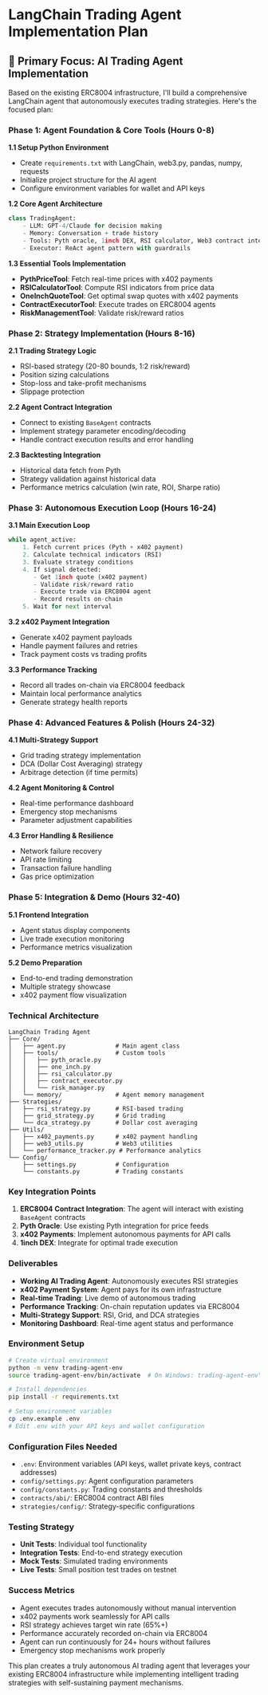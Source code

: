 # LangChain Trading Agent Implementation Plan

## 🎯 Primary Focus: AI Trading Agent Implementation

Based on the existing ERC8004 infrastructure, I'll build a comprehensive LangChain agent that autonomously executes trading strategies. Here's the focused plan:

### **Phase 1: Agent Foundation & Core Tools (Hours 0-8)**

**1.1 Setup Python Environment**
- Create `requirements.txt` with LangChain, web3.py, pandas, numpy, requests
- Initialize project structure for the AI agent
- Configure environment variables for wallet and API keys

**1.2 Core Agent Architecture**
```python
class TradingAgent:
    - LLM: GPT-4/Claude for decision making
    - Memory: Conversation + trade history
    - Tools: Pyth oracle, 1inch DEX, RSI calculator, Web3 contract interactions
    - Executor: ReAct agent pattern with guardrails
```

**1.3 Essential Tools Implementation**
- **PythPriceTool**: Fetch real-time prices with x402 payments
- **RSICalculatorTool**: Compute RSI indicators from price data
- **OneInchQuoteTool**: Get optimal swap quotes with x402 payments
- **ContractExecutorTool**: Execute trades on ERC8004 agents
- **RiskManagementTool**: Validate risk/reward ratios

### **Phase 2: Strategy Implementation (Hours 8-16)**

**2.1 Trading Strategy Logic**
- RSI-based strategy (20-80 bounds, 1:2 risk/reward)
- Position sizing calculations
- Stop-loss and take-profit mechanisms
- Slippage protection

**2.2 Agent Contract Integration**
- Connect to existing `BaseAgent` contracts
- Implement strategy parameter encoding/decoding
- Handle contract execution results and error handling

**2.3 Backtesting Integration**
- Historical data fetch from Pyth
- Strategy validation against historical data
- Performance metrics calculation (win rate, ROI, Sharpe ratio)

### **Phase 3: Autonomous Execution Loop (Hours 16-24)**

**3.1 Main Execution Loop**
```python
while agent_active:
    1. Fetch current prices (Pyth + x402 payment)
    2. Calculate technical indicators (RSI)
    3. Evaluate strategy conditions
    4. If signal detected:
       - Get 1inch quote (x402 payment)
       - Validate risk/reward ratio
       - Execute trade via ERC8004 agent
       - Record results on-chain
    5. Wait for next interval
```

**3.2 x402 Payment Integration**
- Generate x402 payment payloads
- Handle payment failures and retries
- Track payment costs vs trading profits

**3.3 Performance Tracking**
- Record all trades on-chain via ERC8004 feedback
- Maintain local performance analytics
- Generate strategy health reports

### **Phase 4: Advanced Features & Polish (Hours 24-32)**

**4.1 Multi-Strategy Support**
- Grid trading strategy implementation
- DCA (Dollar Cost Averaging) strategy
- Arbitrage detection (if time permits)

**4.2 Agent Monitoring & Control**
- Real-time performance dashboard
- Emergency stop mechanisms
- Parameter adjustment capabilities

**4.3 Error Handling & Resilience**
- Network failure recovery
- API rate limiting
- Transaction failure handling
- Gas price optimization

### **Phase 5: Integration & Demo (Hours 32-40)**

**5.1 Frontend Integration**
- Agent status display components
- Live trade execution monitoring
- Performance metrics visualization

**5.2 Demo Preparation**
- End-to-end trading demonstration
- Multiple strategy showcase
- x402 payment flow visualization

### **Technical Architecture**

```
LangChain Trading Agent
├── Core/
│   ├── agent.py              # Main agent class
│   ├── tools/                # Custom tools
│   │   ├── pyth_oracle.py
│   │   ├── one_inch.py
│   │   ├── rsi_calculator.py
│   │   ├── contract_executor.py
│   │   └── risk_manager.py
│   └── memory/               # Agent memory management
├── Strategies/
│   ├── rsi_strategy.py       # RSI-based trading
│   ├── grid_strategy.py      # Grid trading
│   └── dca_strategy.py       # Dollar cost averaging
├── Utils/
│   ├── x402_payments.py      # x402 payment handling
│   ├── web3_utils.py         # Web3 utilities
│   └── performance_tracker.py # Performance analytics
└── Config/
    ├── settings.py           # Configuration
    └── constants.py          # Trading constants
```

### **Key Integration Points**

1. **ERC8004 Contract Integration**: The agent will interact with existing `BaseAgent` contracts
2. **Pyth Oracle**: Use existing Pyth integration for price feeds
3. **x402 Payments**: Implement autonomous payments for API calls
4. **1inch DEX**: Integrate for optimal trade execution

### **Deliverables**

- **Working AI Trading Agent**: Autonomously executes RSI strategies
- **x402 Payment System**: Agent pays for its own infrastructure
- **Real-time Trading**: Live demo of autonomous trading
- **Performance Tracking**: On-chain reputation updates via ERC8004
- **Multi-Strategy Support**: RSI, Grid, and DCA strategies
- **Monitoring Dashboard**: Real-time agent status and performance

### **Environment Setup**

```bash
# Create virtual environment
python -m venv trading-agent-env
source trading-agent-env/bin/activate  # On Windows: trading-agent-env\Scripts\activate

# Install dependencies
pip install -r requirements.txt

# Setup environment variables
cp .env.example .env
# Edit .env with your API keys and wallet configuration
```

### **Configuration Files Needed**

- `.env`: Environment variables (API keys, wallet private keys, contract addresses)
- `config/settings.py`: Agent configuration parameters
- `config/constants.py`: Trading constants and thresholds
- `contracts/abi/`: ERC8004 contract ABI files
- `strategies/config/`: Strategy-specific configurations

### **Testing Strategy**

- **Unit Tests**: Individual tool functionality
- **Integration Tests**: End-to-end strategy execution
- **Mock Tests**: Simulated trading environments
- **Live Tests**: Small position test trades on testnet

### **Success Metrics**

- Agent executes trades autonomously without manual intervention
- x402 payments work seamlessly for API calls
- RSI strategy achieves target win rate (65%+)
- Performance accurately recorded on-chain via ERC8004
- Agent can run continuously for 24+ hours without failures
- Emergency stop mechanisms work properly

This plan creates a truly autonomous AI trading agent that leverages your existing ERC8004 infrastructure while implementing intelligent trading strategies with self-sustaining payment mechanisms.